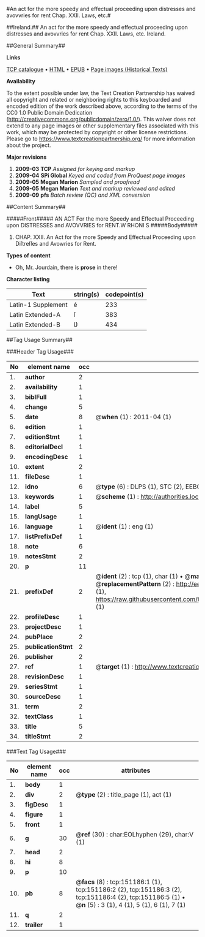 #An act for the more speedy and effectual proceeding upon distresses and avovvries for rent Chap. XXII. Laws, etc.#

##Ireland.##
An act for the more speedy and effectual proceeding upon distresses and avovvries for rent Chap. XXII.
Laws, etc.
Ireland.

##General Summary##

**Links**

[TCP catalogue](http://www.ota.ox.ac.uk/tcp/)  • 
[HTML](http://tei.it.ox.ac.uk/tcp/Texts-HTML/free/A87/A87306.html)  • 
[EPUB](http://tei.it.ox.ac.uk/tcp/Texts-EPUB/free/A87/A87306.epub) • 
[Page images (Historical Texts)](https://historicaltexts.jisc.ac.uk/eebo-42475061e)

**Availability**

To the extent possible under law, the Text Creation Partnership has waived all copyright and related or neighboring rights to this keyboarded and encoded edition of the work described above, according to the terms of the CC0 1.0 Public Domain Dedication (http://creativecommons.org/publicdomain/zero/1.0/). This waiver does not extend to any page images or other supplementary files associated with this work, which may be protected by copyright or other license restrictions. Please go to https://www.textcreationpartnership.org/ for more information about the project.

**Major revisions**

1. __2009-03__ __TCP__ *Assigned for keying and markup*
1. __2009-04__ __SPi Global__ *Keyed and coded from ProQuest page images*
1. __2009-05__ __Megan Marion__ *Sampled and proofread*
1. __2009-05__ __Megan Marion__ *Text and markup reviewed and edited*
1. __2009-09__ __pfs__ *Batch review (QC) and XML conversion*

##Content Summary##

#####Front#####
AN ACT For the more Speedy and Effectual Proceeding upon DISTRESSES and AVOVVRIES for RENT.W RHONI S
#####Body#####

1. CHAP. XXII. An Act for the more Speedy and Effectual Proceeding upon Diſtreſſes and Avowries for Rent.

**Types of content**

  * Oh, Mr. Jourdain, there is **prose** in there!

**Character listing**


|Text|string(s)|codepoint(s)|
|---|---|---|
|Latin-1 Supplement|é|233|
|Latin Extended-A|ſ|383|
|Latin Extended-B|Ʋ|434|

##Tag Usage Summary##

###Header Tag Usage###

|No|element name|occ|attributes|
|---|---|---|---|
|1.|__author__|2||
|2.|__availability__|1||
|3.|__biblFull__|1||
|4.|__change__|5||
|5.|__date__|8| @__when__ (1) : 2011-04 (1)|
|6.|__edition__|1||
|7.|__editionStmt__|1||
|8.|__editorialDecl__|1||
|9.|__encodingDesc__|1||
|10.|__extent__|2||
|11.|__fileDesc__|1||
|12.|__idno__|6| @__type__ (6) : DLPS (1), STC (2), EEBO-CITATION (1), OCLC (1), VID (1)|
|13.|__keywords__|1| @__scheme__ (1) : http://authorities.loc.gov/ (1)|
|14.|__label__|5||
|15.|__langUsage__|1||
|16.|__language__|1| @__ident__ (1) : eng (1)|
|17.|__listPrefixDef__|1||
|18.|__note__|6||
|19.|__notesStmt__|2||
|20.|__p__|11||
|21.|__prefixDef__|2| @__ident__ (2) : tcp (1), char (1)  •  @__matchPattern__ (2) : ([0-9\-]+):([0-9IVX]+) (1), (.+) (1)  •  @__replacementPattern__ (2) : http://eebo.chadwyck.com/downloadtiff?vid=$1&page=$2 (1), https://raw.githubusercontent.com/textcreationpartnership/Texts/master/tcpchars.xml#$1 (1)|
|22.|__profileDesc__|1||
|23.|__projectDesc__|1||
|24.|__pubPlace__|2||
|25.|__publicationStmt__|2||
|26.|__publisher__|2||
|27.|__ref__|1| @__target__ (1) : http://www.textcreationpartnership.org/docs/. (1)|
|28.|__revisionDesc__|1||
|29.|__seriesStmt__|1||
|30.|__sourceDesc__|1||
|31.|__term__|2||
|32.|__textClass__|1||
|33.|__title__|5||
|34.|__titleStmt__|2||


###Text Tag Usage###

|No|element name|occ|attributes|
|---|---|---|---|
|1.|__body__|1||
|2.|__div__|2| @__type__ (2) : title_page (1), act (1)|
|3.|__figDesc__|1||
|4.|__figure__|1||
|5.|__front__|1||
|6.|__g__|30| @__ref__ (30) : char:EOLhyphen (29), char:V (1)|
|7.|__head__|2||
|8.|__hi__|8||
|9.|__p__|10||
|10.|__pb__|8| @__facs__ (8) : tcp:151186:1 (1), tcp:151186:2 (2), tcp:151186:3 (2), tcp:151186:4 (2), tcp:151186:5 (1)  •  @__n__ (5) : 3 (1), 4 (1), 5 (1), 6 (1), 7 (1)|
|11.|__q__|2||
|12.|__trailer__|1||
